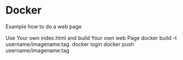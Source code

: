 # Docker
Example how to do a web page

Use Your own index.html and build Your own web Page
docker build -t username/imagename:tag.
docker login
docker push username/imagename:tag
